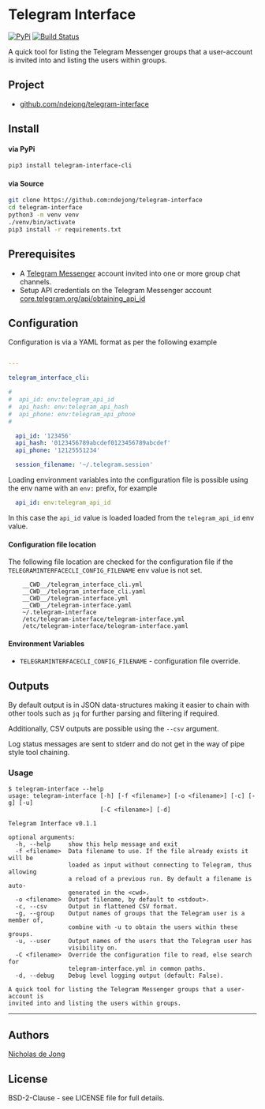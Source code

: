 # Telegram Interface

[![PyPi](https://img.shields.io/pypi/v/telegram-interface-cli.svg)](https://pypi.org/project/telegram-interface-cli/)
[![Build Status](https://api.travis-ci.org/ndejong/telegram-interface.svg?branch=master)](https://api.travis-ci.org/ndejong/telegram-interface)

A quick tool for listing the Telegram Messenger groups that a user-account is invited into and
listing the users within groups.

## Project
* [github.com/ndejong/telegram-interface](https://github.com/ndejong/telegram-interface)

## Install
#### via PyPi
```bash
pip3 install telegram-interface-cli
```

#### via Source
```bash
git clone https://github.com:ndejong/telegram-interface
cd telegram-interface
python3 -m venv venv
./venv/bin/activate
pip3 install -r requirements.txt
```

## Prerequisites
* A [Telegram Messenger](https://telegram.org/) account invited into one or more group chat channels.
* Setup API credentials on the Telegram Messenger account [core.telegram.org/api/obtaining_api_id](https://core.telegram.org/api/obtaining_api_id)

## Configuration

Configuration is via a YAML format as per the following example
```yaml

---

telegram_interface_cli:

#
#  api_id: env:telegram_api_id
#  api_hash: env:telegram_api_hash
#  api_phone: env:telegram_api_phone
#

  api_id: '123456'
  api_hash: '0123456789abcdef0123456789abcdef'
  api_phone: '12125551234'

  session_filename: '~/.telegram.session'

```

Loading environment variables into the configuration file is possible using the env name with an 
`env:` prefix, for example
```yaml
  api_id: env:telegram_api_id
``` 
In this case the `api_id` value is loaded loaded from the `telegram_api_id` env value.

#### Configuration file location
The following file location are checked for the configuration file if the `TELEGRAMINTERFACECLI_CONFIG_FILENAME` env value is not set.
```text
    __CWD__/telegram_interface_cli.yml
    __CWD__/telegram_interface_cli.yaml
    __CWD__/telegram-interface.yml
    __CWD__/telegram-interface.yaml
    ~/.telegram-interface
    /etc/telegram-interface/telegram-interface.yml
    /etc/telegram-interface/telegram-interface.yaml
```

#### Environment Variables
* `TELEGRAMINTERFACECLI_CONFIG_FILENAME` - configuration file override.

## Outputs
By default output is in JSON data-structures making it easier to chain with other tools such as `jq` for further parsing 
and filtering if required.

Additionally, CSV outputs are possible using the `--csv` argument. 

Log status messages are sent to stderr and do not get in the way of pipe style tool chaining.



### Usage
```
$ telegram-interface --help
usage: telegram-interface [-h] [-f <filename>] [-o <filename>] [-c] [-g] [-u]
                          [-C <filename>] [-d]

Telegram Interface v0.1.1

optional arguments:
  -h, --help     show this help message and exit
  -f <filename>  Data filename to use. If the file already exists it will be
                 loaded as input without connecting to Telegram, thus allowing
                 a reload of a previous run. By default a filename is auto-
                 generated in the <cwd>.
  -o <filename>  Output filename, by default to <stdout>.
  -c, --csv      Output in flattened CSV format.
  -g, --group    Output names of groups that the Telegram user is a member of,
                 combine with -u to obtain the users within these groups.
  -u, --user     Output names of the users that the Telegram user has
                 visibility on.
  -C <filename>  Override the configuration file to read, else search for
                 telegram-interface.yml in common paths.
  -d, --debug    Debug level logging output (default: False).

A quick tool for listing the Telegram Messenger groups that a user-account is
invited into and listing the users within groups.
```

****

## Authors
[Nicholas de Jong](https://nicholasdejong.com)

## License
BSD-2-Clause - see LICENSE file for full details.
